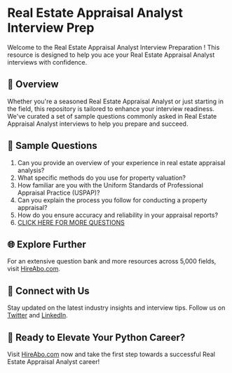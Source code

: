 # Real Estate Appraisal Analyst Interview Prep

Welcome to the Real Estate Appraisal Analyst Interview Preparation ! This resource is designed to help you ace your Real Estate Appraisal Analyst interviews with confidence.

## 🚀 Overview

Whether you're a seasoned Real Estate Appraisal Analyst or just starting in the field, this repository is tailored to enhance your interview readiness. We've curated a set of sample questions commonly asked in Real Estate Appraisal Analyst interviews to help you prepare and succeed.

## 📝 Sample Questions

1. Can you provide an overview of your experience in real estate appraisal analysis?
2. What specific methods do you use for property valuation?
3. How familiar are you with the Uniform Standards of Professional Appraisal Practice (USPAP)?
4. Can you explain the process you follow for conducting a property appraisal?
5. How do you ensure accuracy and reliability in your appraisal reports?
6. [CLICK HERE FOR MORE QUESTIONS](https://hireabo.com/job/21_2_4/Real%20Estate%20Appraisal%20Analyst)

## 🌐 Explore Further

For an extensive question bank and more resources across 5,000 fields, visit [HireAbo.com](https://www.hireabo.com).

## 📱 Connect with Us

Stay updated on the latest industry insights and interview tips. Follow us on [Twitter](https://twitter.com/hireabo) and [LinkedIn](https://www.linkedin.com/in/hire-abo-3609972a8/).

## 🚀 Ready to Elevate Your Python Career?

Visit [HireAbo.com](https://www.hireabo.com) now and take the first step towards a successful Real Estate Appraisal Analyst career!